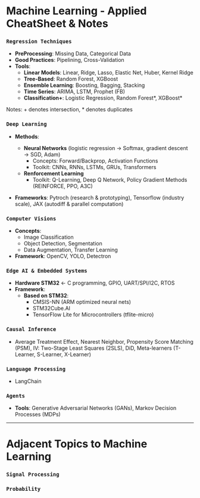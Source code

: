 # Machine Learning - Applied CheatSheet & Notes

### `Regression Techniques`
- **PreProcessing**: Missing Data, Categorical Data
- **Good Practices**: Pipelining, Cross-Validation
- **Tools**:
  - **Linear Models**: Linear, Ridge, Lasso, Elastic Net, Huber, Kernel Ridge  
  - **Tree-Based**: Random Forest, XGBoost  
  - **Ensemble Learning**: Boosting, Bagging, Stacking  
  - **Time Series**: ARIMA, LSTM, Prophet (FB)  
  - **Classification+**: Logistic Regression, Random Forest*, XGBoost*
    
Notes: + denotes intersection, * denotes duplicates

### `Deep Learning`
- **Methods**:
    - **Neural Networks** (logistic regression $\rightarrow$ Softmax, gradient descent $\rightarrow$ SGD, Adam)
      - Concepts: Forward/Backprop, Activation Functions
      - Toolkit: CNNs, RNNs, LSTMs, GRUs, Transformers
    - **Renforcement Learning**
      - Toolkit: Q-Learning, Deep Q Network, Policy Gradient Methods (REINFORCE, PPO, A3C)

- **Frameworks**: Pytroch (research & prototyping), Tensorflow (industry scale), JAX (autodiff & parallel computation)
  
### `Computer Visions`
- **Concepts**:
  - Image Classification
  - Object Detection, Segmentation
  - Data Augmentation, Transfer Learning
- **Framework**: OpenCV, YOLO, Detectron

### `Edge AI & Embedded Systems`
- **Hardware STM32** $\leftarrow$  C programming, GPIO, UART/SPI/I2C, RTOS
- **Framework**: 
    - **Based on STM32**:
        - CMSIS-NN (ARM optimized neural nets)
        - STM32Cube.AI
        - TensorFlow Lite for Microcontrollers (tflite-micro)
  
### `Causal Inference`
- Average Treatment Effect, Nearest Neighbor, Propensity Score Matching (PSM), IV: Two-Stage Least Squares (2SLS), DiD, Meta-learners (T-Learner, S-Learner, X-Learner)
  
### `Language Processing`
- LangChain

### `Agents`
- **Tools**: Generative Adversarial Networks (GANs), Markov Decision Processes (MDPs)
---
# Adjacent Topics to Machine Learning 

### `Signal Processing`

### `Probability`
